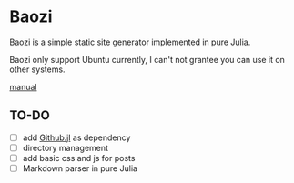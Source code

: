 # Baozi
Baozi is a simple static site generator implemented in pure Julia.

Baozi only support Ubuntu currently, I can't not grantee you can use it on other systems.

[manual](example/manual.md)

## TO-DO

- [ ] add [Github.jl](https://github.com/JuliaWeb/GitHub.jl) as dependency
- [ ] directory management
- [ ] add basic css and js for posts
- [ ] Markdown parser in pure Julia